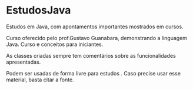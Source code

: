 # EstudosJava
 Estudos em Java, com apontamentos importantes mostrados em cursos.

 Curso oferecido pelo prof.Gustavo Guanabara, demonstrando a linguagem Java. Curso e conceitos para iniciantes. 

 As classes criadas sempre tem comentários sobre as funcionalidades apresentadas.

 Podem ser usadas de forma livre para estudos . Caso precise usar esse material, basta citar a fonte.
